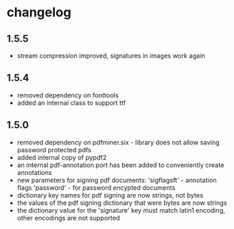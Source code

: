 # changelog

## 1.5.5
 - stream compression improved, signatures in images work again

## 1.5.4
 - removed dependency on fonttools
 - added an internal class to support ttf

## 1.5.0

 - removed dependency on pdfminer.six - library does not allow saving password protected pdfs
 - added internal copy of pypdf2
 - an internal pdf-annotation port has been added to conveniently create annotations
 - new parameters for signing pdf documents:
    'sigflagsft' - annotation flags
    'password' - for password encypted documents
 - dictionary key names for pdf signing are now strings, not bytes
 - the values of the pdf signing dictionary that were bytes are now strings
 - the dictionary value for the 'signature' key must match latin1 encoding,
    other encodings are not supported
